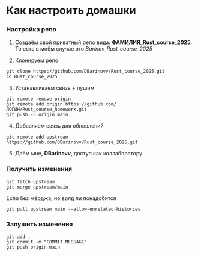 # Как настроить домашки

### Настройка репо
1) Создаём свой приватный репо вида: **ФАМИЛИЯ_Rust_course_2025**. То есть в моём случае это *Barinov_Rust_course_2025*

2) Клонируем репо
```
git clone https://github.com/DBarinovv/Rust_course_2025.git
cd Rust_course_2025
```

3) Устанавливаем связь + пушим
```
git remote remove origin
git remote add origin https://github.com/ЛОГИН/Rust_course_homework.git
git push -u origin main
```

4) Добавляем связь для обновлений
```
git remote add upstream https://github.com/DBarinovv/Rust_course_2025.git
```

5) Даём мне, **DBarinovv**, доступ как коллаборатору

### Получить изменения
```
git fetch upstream
git merge upstream/main
```

Если без мёрджа, но вряд ли понадобится
```
git pull upstream main --allow-unrelated-histories
```

### Запушить изменения
```
git add .
git commit -m "COMMIT MESSAGE"
git push origin main
```
